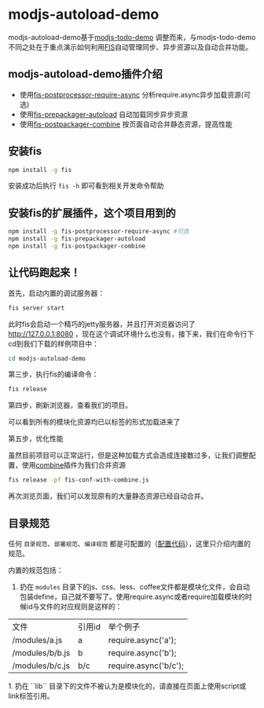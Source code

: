 modjs-autoload-demo
=====================================

modjs-autoload-demo基于[modjs-todo-demo](https://github.com/fouber/modjs-todo-demo) 调整而来，与modjs-todo-demo不同之处在于重点演示如何利用[FIS](https://github.com/fex-team/fis)自动管理同步、异步资源以及自动合并功能。

## modjs-autoload-demo插件介绍
 - 使用[fis-postprocessor-require-async](https://github.com/xiangshouding/fis-postprocessor-require-async) 分析require.async异步加载资源(可选)
 - 使用[fis-prepackager-autoload](https://github.com/hefangshi/fis-prepackager-autoload) 自动加载同步异步资源
 - 使用[fis-postpackager-combine](https://github.com/hefangshi/fis-postpackager-combine) 按页面自动合并静态资源，提高性能

## 安装fis

```bash
npm install -g fis
```

安装成功后执行 ``fis -h`` 即可看到相关开发命令帮助

## 安装fis的扩展插件，这个项目用到的

```bash
npm install -g fis-postprocessor-require-async #可选
npm install -g fis-prepackager-autoload
npm install -g fis-postpackager-combine
```

## 让代码跑起来！

首先，启动内置的调试服务器：

```bash
fis server start
```

此时fis会启动一个精巧的jetty服务器，并且打开浏览器访问了 http://127.0.0.1:8080 ，现在这个调试环境什么也没有，接下来，我们在命令行下cd到我们下载的样例项目中：

```bash
cd modjs-autoload-demo
```

第三步，执行fis的编译命令：

```bash
fis release
```

第四步，刷新浏览器，查看我们的项目。

可以看到所有的模块化资源均已以标签的形式加载进来了

第五步，优化性能

虽然目前项目可以正常运行，但是这种加载方式会造成连接数过多，让我们调整配置，使用[combine](https://github.com/hefangshi/fis-postpackager-combine)插件为我们合并资源

```bash
fis release -pf fis-conf-with-combine.js
```

再次浏览页面，我们可以发现原有的大量静态资源已经自动合并。

## 目录规范

任何 ``目录规范``、``部署规范``、``编译规范`` 都是可配置的（[配置代码](https://github.com/hefangshi/modjs-autoload-demo/blob/master/fis-conf.js)），这里只介绍内置的规范。

内置的规范包括：

1. 扔在 ``modules`` 目录下的js、css、less、coffee文件都是模块化文件，会自动包装define，自己就不要写了。使用require.async或者require加载模块的时候id与文件的对应规则是这样的：
<table>
    <tr>
        <td>文件</td>
        <td>引用id</td>
        <td>举个例子</td>
    </tr>
    <tr>
        <td>/modules/a.js</td>
        <td>a</td>
        <td>require.async('a');</td>
    </tr>
    <tr>
        <td>/modules/b/b.js</td>
        <td>b</td>
        <td>require.async('b');</td>
    </tr>
    <tr>
        <td>/modules/b/c.js</td>
        <td>b/c</td>
        <td>require.async('b/c');</td>
    </tr>
</table>
1. 扔在 ``lib`` 目录下的文件不被认为是模块化的，请直接在页面上使用script或link标签引用。